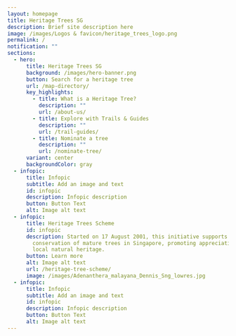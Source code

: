 ```yaml
---
layout: homepage
title: Heritage Trees SG
description: Brief site description here
image: /images/Logos & favicon/heritage_trees_logo.png
permalink: /
notification: ""
sections:
  - hero:
      title: Heritage Trees SG
      background: /images/hero-banner.png
      button: Search for a heritage tree
      url: /map-directory/
      key_highlights:
        - title: What is a Heritage Tree?
          description: ""
          url: /about-us/
        - title: Explore with Trails & Guides
          description: ""
          url: /trail-guides/
        - title: Nominate a tree
          description: ""
          url: /nominate-tree/
      variant: center
      backgroundColor: gray
  - infopic:
      title: Infopic
      subtitle: Add an image and text
      id: infopic
      description: Infopic description
      button: Button Text
      alt: Image alt text
  - infopic:
      title: Heritage Trees Scheme
      id: infopic
      description: Started on 17 August 2001, this initiative supports the
        conservation of mature trees in Singapore, promoting appreciation of our
        local natural heritage.
      button: Learn more
      alt: Image alt text
      url: /heritage-tree-scheme/
      image: /images/Adenanthera_malayana_Dennis_Sng_lowres.jpg
  - infopic:
      title: Infopic
      subtitle: Add an image and text
      id: infopic
      description: Infopic description
      button: Button Text
      alt: Image alt text
---
```

